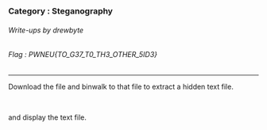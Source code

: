 ### Category : Steganography
###### Write-ups by drewbyte
###### Flag : PWNEU{TO_G37_T0_TH3_OTHER_5ID3}
---

Download the file and binwalk to that file to extract a hidden text file.


<br>
<img src="https://github.com/drew-byte/pwneu-writeups/blob/main/00x8%20saved%20images/Pasted%20image%2020240322172105.png" alt="">
 <br>
 

and display the text file.


<br>
<img src="https://github.com/drew-byte/pwneu-writeups/blob/main/00x8%20saved%20images/Pasted%20image%2020240322172126.png" alt="">
 <br>
 
